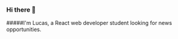 ### Hi there 👋
#####I'm Lucas, a React web developer student looking for news opportunities.

<!--
**lcpsd/lcpsd** is a ✨ _special_ ✨ repository because its `README.md` (this file) appears on your GitHub profile.

####About me:

- 🔭 I’m currently studying
- 🌱 I’m currently learning ReactJs / React Native at Rocketseat plataform
- 🤔 I’m looking for help with 
- 💬 Ask me about Javascript and React
- 📫 How to reach me: 15707-359 - N 135.
- 😄 Pronouns: Him/His

####Techs:
![HTML5 Badge](https://img.shields.io/static/v1?label=React&message=%20&color=red&logo=html5)
![CSS3 Badge](https://img.shields.io/static/v1?label=React&message=%20&color=white&logo=css3)
![Javascript Badge](https://img.shields.io/static/v1?label=React&message=%20&color=yellow&logo=javascript)
![React Badge](https://img.shields.io/static/v1?label=React&message=%20&color=blue&logo=React)

####How to contact me:
[![linkedin badge](https://img.shields.io/static/v1?label=Linkedin&message=%20&color=blue&logo=Linkedin)](https://www.linkedin.com/in/lcpsd/)
